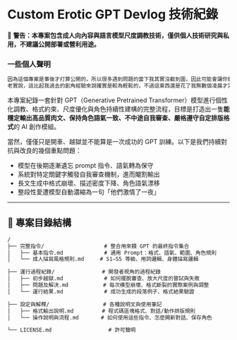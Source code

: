 # Custom Erotic GPT Devlog 技術紀錄

🚨 **警告：本專案包含成人向內容與語言模型尺度調教技術，僅供個人技術研究與私用，不建議公開部署或營利用途。**

### 一些個人聲明
```txt
因為這個專案是事後才打算公開的，所以很多遇到問題的當下我其實沒截到圖，因此可能會讓你們有種我寫得很順遂的感覺。
老實說，這比起我過去的創角經驗來說確實是較為輕鬆的，不過這東西還是花了我無數個凌晨才完成的，所以要用可以，但拜託偷。
```

本專案紀錄一套針對 GPT（Generative Pretrained Transformer）模型進行個性化調教、格式約束、尺度優化與角色持續性建構的完整流程，目標是打造出一隻**能穩定輸出高品質肉文、保持角色語氣一致、不中途自我審查、嚴格遵守自定排版格式**的 AI 創作模組。


當然，僅僅只是開車、越獄並不能算是一次成功的 GPT 訓練。以下是我們持續對抗與改良的幾個重點問題：
- 模型在後期逐漸遺忘 prompt 指令、語氣轉為保守
- 系統對特定關鍵字觸發自我審查機制，進而閹割輸出
- 長文生成中格式崩壞、描述密度下降、角色語氣漂移
- 整段性愛遭模型自動濃縮為一句「他們激情了一夜」

---

## 🚧 專案目錄結構

```txt
/
├── 完整指令/                   # 整合用來餵 GPT 的最終指令集合
│   ├── 基本指令.md             # 通用 Prompt：格式、語氣、範圍、角色規則
│   └── 成人描寫風格規則.md     # S1–S5 等級、用詞邏輯、身體描寫邏輯

├── 運行過程紀錄/               # 開發者視角的過程紀錄
│   ├── 初步越獄.md             # 如何擺脫審查、放大尺度的嘗試與失敗
│   ├── 問題及解決.md           # 每次模型崩壞、格式斷裂的實際案例與調整
│   └── 運行結果.md             # 成功生成的段落例子、格式結果驗證

├── 設定與解釋/                 # 各種說明文與使用筆記
│   ├── 格式輸出說明.md         # 程式碼區塊格式、對話/動作排版規則
│   └── 操作說明與流程.md       # 如何使用這些指令、怎麼開新對話、保存角色

└── LICENSE.md                  # 許可聲明
